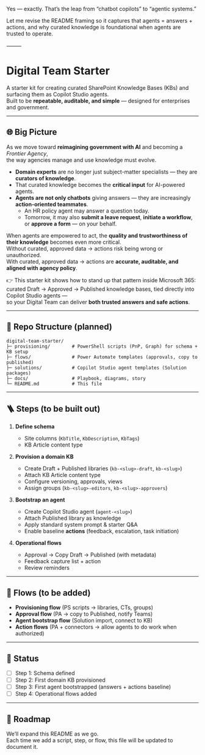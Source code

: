 Yes — exactly. That’s the leap from “chatbot copilots” to “agentic systems.”

Let me revise the README framing so it captures that agents = answers + actions, and why curated knowledge is foundational when agents are trusted to operate.

⸻


# Digital Team Starter

A starter kit for creating curated SharePoint Knowledge Bases (KBs) and surfacing them as Copilot Studio agents.  
Built to be **repeatable, auditable, and simple** — designed for enterprises and government.

---

## 🌐 Big Picture

As we move toward **reimagining government with AI** and becoming a *Frontier Agency*,  
the way agencies manage and use knowledge must evolve.

- **Domain experts** are no longer just subject-matter specialists — they are **curators of knowledge**.  
- That curated knowledge becomes the **critical input** for AI-powered agents.  
- **Agents are not only chatbots** giving answers — they are increasingly **action-oriented teammates**.  
  - An HR policy agent may answer a question today.  
  - Tomorrow, it may also **submit a leave request**, **initiate a workflow**, or **approve a form** — on your behalf.  

When agents are empowered to act, the **quality and trustworthiness of their knowledge** becomes even more critical.  
Without curated, approved data → actions risk being wrong or unauthorized.  
With curated, approved data → actions are **accurate, auditable, and aligned with agency policy**.  

👉 This starter kit shows how to stand up that pattern inside Microsoft 365:  
curated Draft → Approved → Published knowledge bases, tied directly into Copilot Studio agents —  
so your Digital Team can deliver **both trusted answers and safe actions**.

---

## 📂 Repo Structure (planned)

```
digital-team-starter/
├─ provisioning/        # PowerShell scripts (PnP, Graph) for schema + KB setup
├─ flows/               # Power Automate templates (approvals, copy to published)
├─ solutions/           # Copilot Studio agent templates (Solution packages)
├─ docs/                # Playbook, diagrams, story
└─ README.md            # This file
```

---

## 🪜 Steps (to be built out)

1. **Define schema**  
   - Site columns (`KbTitle`, `KbDescription`, `KbTags`)  
   - KB Article content type  

2. **Provision a domain KB**  
   - Create Draft + Published libraries (`kb-<slug>-draft`, `kb-<slug>`)  
   - Attach KB Article content type  
   - Configure versioning, approvals, views  
   - Assign groups (`kb-<slug>-editors`, `kb-<slug>-approvers`)  

3. **Bootstrap an agent**  
   - Create Copilot Studio agent (`agent-<slug>`)  
   - Attach Published library as knowledge  
   - Apply standard system prompt & starter Q&A  
   - Enable baseline **actions** (feedback, escalation, task initiation)

4. **Operational flows**  
   - Approval → Copy Draft → Published (with metadata)  
   - Feedback capture list + action  
   - Review reminders  

---

## 🔄 Flows (to be added)

- **Provisioning flow** (PS scripts → libraries, CTs, groups)  
- **Approval flow** (PA → copy to Published, notify Teams)  
- **Agent bootstrap flow** (Solution import, connect to KB)  
- **Action flows** (PA + connectors → allow agents to do work when authorized)

---

## 📜 Status

- [ ] Step 1: Schema defined  
- [ ] Step 2: First domain KB provisioned  
- [ ] Step 3: First agent bootstrapped (answers + actions baseline)  
- [ ] Step 4: Operational flows added  

---

## 📖 Roadmap

We’ll expand this README as we go.  
Each time we add a script, step, or flow, this file will be updated to document it.  
